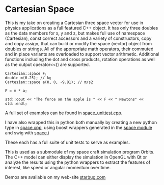 # Cartesian Space

This is my take on creating a Cartesian three space vector for use in
physics applications as a full featured C++ object. It has only three
doubles as the data members for x, y and z, but makes full use of
namespace (Cartesian), const correct accessors and a variety of
constructors, copy and copy assign, that can build or modify the space
(vector) object from doubles or strings.  All of the appropriate math
operators, their commuted and in place variants are overloaded to
support vector arithmetic. Additional functions including the dot and
cross products, rotation operations as well as the output operator<<()
are supported.

    Cartesian::space F;
    double m(0.25); // kg
    Cartesian::space a(0, 0, -9.81); // m/s2

    F = m * a;

    std::cout << "The force on the apple is " << F << " Newtons" << std::endl;

A full set of examples can be found in [space_unittest.cpp](lib/Space/space_unittest.cpp).

I have also wrapped this in python both manually by creating a new
python type in [space.cpp](python/Manual/space.cpp), using boost
wrappers generated in the [space module](python/Boost/boost_space_module.cpp)
and swig with [space.i](python/Swig/space.i)

These each has a full suite of unit tests to serve as examples.

This is used as a submodule of my space craft simulation program
Orbits. The C++ model can either display the simulation in OpenGL
with Qt or analyze the results using the python wrappers to extract
the features of interest, like speed or angular momentum over time.

Demos are available on my web-site [starbug.com](http://starbug.com)

